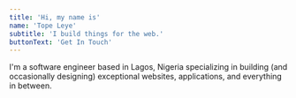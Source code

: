```yaml
---
title: 'Hi, my name is'
name: 'Tope Leye'
subtitle: 'I build things for the web.'
buttonText: 'Get In Touch'
---
```


I'm a software engineer based in Lagos, Nigeria specializing in building (and occasionally designing) exceptional websites, applications, and everything in between.
